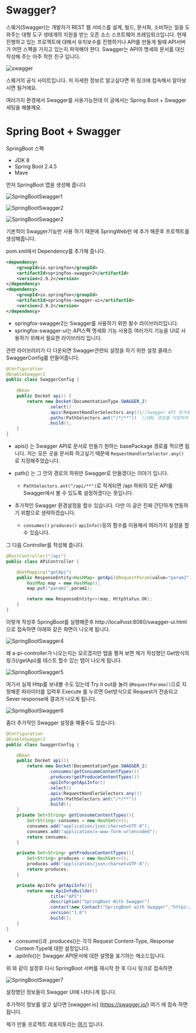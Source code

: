 # Swagger?

스웨거(Swagger)는 개발자가 REST 웹 서비스를 설계, 빌드, 문서화, 소비하는 일을 도와주는 대형 도구 생태걔의 지원을 받는 오픈 소스 스프트웨어 프레임워크입니다. 현재 진행하고 있는 프로젝트에 대해서 유지보수를 진행하거나 API를 만들게 될때 API서버가 어떤 스펙을 가지고 있는지 파악해야 한다. Swagger는 API의 명세와 문서를 대신 작성해 주는 아주 착한 친구 입니다.

![swagger](https://static1.smartbear.co/swagger/media/assets/images/swagger_logo.svg)

[Swagger]: https://swagger.io/	"Swagger"

스웨거의 공식 사이트입니다. 저 자세한 정보르 알고싶다면 위 링크에 접속해서 알아보시면 될거에요.

여러가지 환경에서 Swagger를 사용가능한데 이 글에서는 Spring Boot + Swagger 세팅을 해볼께요.



# Spring Boot + Swagger

SpringBoot 스펙

* JDK 8
* Spring Boot 2.4.5
* Mave

먼저 SpringBoot 앱을 생성해 줍니다

![SpringBootSwagger1](https://user-images.githubusercontent.com/54675591/116714336-a044e380-aa10-11eb-90ac-0f8be68590c3.PNG)

![SpringBootSwagger2](https://user-images.githubusercontent.com/54675591/116714359-a9ce4b80-aa10-11eb-9eaa-e8ad8161cca1.PNG)

![SpringBootSwagger2](https://user-images.githubusercontent.com/54675591/116714359-a9ce4b80-aa10-11eb-9eaa-e8ad8161cca1.PNG)

기본적이 Swagger기능만 사용 하기 때문에 SpringWeb만 <dependency>에 추가 해준후 프로젝트를 생성해줍니다.



pom.xml에서 Dependency를 추가해 줍니다.

```xml
<dependency>
	<groupId>io.springfox</groupId>
	<artifactId>springfox-swagger2</artifactId>
	<version>2.9.2</version>
</dependency>
<dependency>
    <groupId>io.springfox</groupId>
	<artifactId>springfox-swagger-ui</artifactId>
	<version>2.9.2</version>
</dependency>
```

* springfox-swagger2는 Swagger를 사용하기 위한 필수 라이브러리입니다.
* springfox-swagger-ui는 API스펙 명세화 기능 사용등 여러가지 기능을 UI로 사용하기 위해서 필요한 라이브러리 입니다.

관련 라이브러리가 다 다운되면 Swagger관련되 설정을 하기 위한 설정 클래스 SwaggerConfig를 만들어줍니다.



```java
@Configuration
@EnableSwagger2
public class SwaggerConfig {
	
	@Bean
	public Docket api() {
		return new Docket(DocumentationType.SWAGGER_2)
				.select()
				.apis(RequestHandlerSelectors.any())//Swagger API 문서로 만들기 원하는 basePackage 경로
				.paths(PathSelectors.ant("/*/**"))	//URL 경로를 지정하여 해당 URL에 해당하는 요청만 SWAGGER로 만듦
				.build();
	}
}
```

* apis() 는 Swagger API로 문서로 만들기 원하는 basePackage 경로를 적으면 됩니다. 저는 모든 곳을 문서화 하고싶기 때문에 `RequestHandlerSelector.any()` 로 지정해주었습니다.
* path() 는 그 안의 경로의 하위만 Swagger로 만들겠다는 이야기 입니다.
  * `PathSelectors.ant("/api/**")`로 적게되면 /api 하위의 모든 API를 Swagger에서 볼 수 있도록 설정하겠다는 뜻입니다.

* 추가적인 Swagger 환경설정을 할수 있습니다. 다만 이 글은 진짜 간단하게 연동하기 위함으로 생략하겠습니다.
  * `consumes()` ` produces() ` `apiInfo()`등의 함수를 이용해서 여러가지 설정을 할 수 있습니다.



그 다음 Controller를 작성해 줍니다.

```java
@RestController("/api")
public class APiController {

    @GetMapping("getApi")
    public ResponseEntity<HashMap> getApi(@RequestParam(value="param1")String param1){
        HashMap map = new HashMap();
        map.put("param1",param1);

        return new ResponseEntity<>(map, HttpStatus.OK);
    }
}

```

이렇게 작성후 SpringBoot를 실행해준후 http://localhost:8080/swagger-ui.html 으로 접속하면 아래와 같은 화면이 나오게 됩니다.

![SpringBootSwagger4](https://user-images.githubusercontent.com/54675591/116714393-b3f04a00-aa10-11eb-825a-7088f963e5b8.PNG)

왜 a-pi-controller가 나오는지는 모르겠지만 탭을 펼쳐 보면 제가 작성했던  Get방식의 링크(/getApi)를 테스트 할수 있는 탭이 나오게 됩니다.  

![SpringBootSwagger5](https://user-images.githubusercontent.com/54675591/116714403-b81c6780-aa10-11eb-87eb-543681328283.PNG)

여기서 실제 Http를 보내볼 수도 있는데 Try it out을 눌러 `@RequestParama()`으로 지정해준 파라미터를 입력후 Execute 를 누르면 Get방식으로 Request가 전송되고 Sever response에 결과가 나오게 됩니다.

![SpringBootSwagger6](https://user-images.githubusercontent.com/54675591/116714439-bfdc0c00-aa10-11eb-98c5-e321ad196658.PNG)

좀더 추가적인 Swagger 설정을 해줄수도 있습니다.

```java
@Configuration
@EnableSwagger2
public class SwaggerConfig {

    @Bean
    public Docket api(){
        return new Docket(DocumentationType.SWAGGER_2)
                .consumes(getConsumeContentTypes())
                .produces(getProduceContentTypes())
                .apiInfo(getApiInfo())
                .select()
                .apis(RequestHandlerSelectors.any())
                .paths(PathSelectors.ant("/*/**"))
                .build();
    }
    private Set<String> getConsumeContentTypes(){
        Set<String> consumes = new HashSet<>();
        consumes.add("application/json;charset=UTF-8");
        consumes.add("application/x-www-form-urlencoded");
        return consumes;
    }

    private Set<String> getProduceContentTypes(){
        Set<String> produces = new HashSet<>();
        produces.add("application/json;charset=UTF-8");
        return produces;
    }

    private ApiInfo getApiInfo(){
        return new ApiInfoBuilder()
                .title("API")
                .description("SpringBoot With Swagger")
                .contact(new Contact("SpringBoot with Swagger","https://github.com/go-coding1","sample@email.com"))
                .version("1.0")
                .build();
    }
}
```

* .consume()과 .produces()는 각각 Request Content-Type, Response Content-Type에 대한 설정입니다.
* .apiInfo()는 Swagger API문서에 대한 설명을 표기하는 메소드입니다.

위 와 같이 설정후 다시 SpringBoot 서버를 재시작 한 후 다시 링크로 접속하면

![SpringBootSwagger7](https://user-images.githubusercontent.com/54675591/116714461-c4082980-aa10-11eb-849c-764d3713cd83.PNG)

설정했던 정보들이 Swagger UI에 나타나게 됩니다.



추가적이 정보를 알고 싶다면  [swagger.io] (https://swagger.io/) 여기 에 접속 하면 됩니다.

제가 만들 프로젝트 레포지토리는 [여기](https://github/com/go-coding1/SpringBoot_With_Swagger.git) 입니다.
